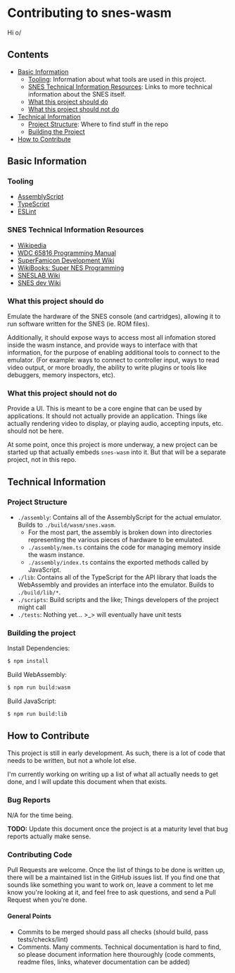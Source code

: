 
# Contributing to snes-wasm

Hi o/





## Contents

- [Basic Information](#basic-information)
	- [Tooling](#tooling): Information about what tools are used in this project.
	- [SNES Technical Information Resources](#snes-technical-information-resources): Links to more technical information about the SNES itself.
	- [What this project should do](#what-this-project-should-do)
	- [What this project should not do](#what-this-project-should-not-do)
- [Technical Information](#technical-information)
	- [Project Structure](#project-structure): Where to find stuff in the repo
	- [Building the Project](#building-the-project)
- [How to Contribute](#how-to-contribute)





## Basic Information

### Tooling

- [AssemblyScript](https://docs.assemblyscript.org/)
- [TypeScript](https://www.typescriptlang.org/)
- [ESLint](https://eslint.org/)





### SNES Technical Information Resources

- [Wikipedia](https://en.wikipedia.org/wiki/Super_Nintendo_Entertainment_System#Technical_specifications)
- [WDC 65816 Programming Manual](./assembly/cpu/wdc_65816_programming_manual.pdf)
- [SuperFamicon Development Wiki](https://wiki.superfamicom.org/)
- [WikiBooks: Super NES Programming](https://en.wikibooks.org/wiki/Super_NES_Programming)
- [SNESLAB Wiki](https://sneslab.net/wiki/)
- [SNES dev Wiki](https://snesdev.mesen.ca/wiki/index.php?title=Main_Page)





### What this project should do

Emulate the hardware of the SNES console (and cartridges), allowing it to run software written for the SNES (ie. ROM files).

Additionally, it should expose ways to access most all infomation stored inside the wasm instance, and provide ways to interface with that information, for the purpose of enabling additional tools to connect to the emulator. (For example: ways to connect to controller input, ways to read video output, or more broadly, the ability to write plugins or tools like debuggers, memory inspectors, etc).





### What this project should not do

Provide a UI. This is meant to be a core engine that can be used by applications. It should not actually provide an application. Things like actually rendering video to display, or playing audio, accepting inputs, etc. should not be here.

At some point, once this project is more underway, a new project can be started up that actually embeds `snes-wasm` into it. But that will be a separate project, not in this repo.





## Technical Information

### Project Structure

- `./assembly`: Contains all of the AssemblyScript for the actual emulator. Builds to `./build/wasm/snes.wasm`.
	- For the most part, the assembly is broken down into directories representing the various pieces of hardware to be emulated.
	- `./assembly/mem.ts` contains the code for managing memory inside the wasm instance.
	- `./assembly/index.ts` contains the exported methods called by JavaScript.
- `./lib`: Contains all of the TypeScript for the API library that loads the WebAssembly and provides an interface into the emulator. Builds to `./build/lib/*`.
- `./scripts`: Build scripts and the like; Things developers of the project might call
- `./tests`: Nothing yet... >_> will eventually have unit tests





### Building the project

Install Dependencies:

```bash
$ npm install
```

Build WebAssembly:

```bash
$ npm run build:wasm
```

Build JavaScript:

```bash
$ npm run build:lib
```




## How to Contribute

This project is still in early development. As such, there is a lot of code that needs to be written, but not a whole lot else.

I'm currently working on writing up a list of what all actually needs to get done, and I will update this document when that exists.

### Bug Reports

N/A for the time being.

**TODO:** Update this document once the project is at a maturity level that bug reports actually make sense.

### Contributing Code

Pull Requests are welcome. Once the list of things to be done is written up, there will be a maintained list in the GitHub issues list. If you find one that sounds like something you want to work on, leave a comment to let me know you're looking at it, and feel free to ask questions, and send a Pull Request when you're done.

#### General Points

- Commits to be merged should pass all checks (should build, pass tests/checks/lint)
- Comments. Many comments. Technical documentation is hard to find, so please document information here thouroughly (code comments, readme files, links, whatever documentation can be added)
